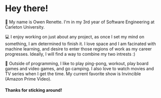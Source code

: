 <h1>Hey there!</h1>

👨 My name is Owen Renette. I'm in my 3rd year of Software Engineering at Carleton University.

💻 I enjoy working on just about any project, as once I set my mind on something, I am determined to finish it.
I love space and I am facinated with machine learning, and desire to enter those regions of work as my career progresses. Ideally, I will find a way to combine my two intrests :)

🌳 Outside of programming, I like to play ping-pong, workout, play board games and video games, and go camping.
I also love to watch movies and TV series when I get the time. My current favorite show is Invincible (Amazon Prime Video).

<h4>Thanks for sticking around!</h4>
